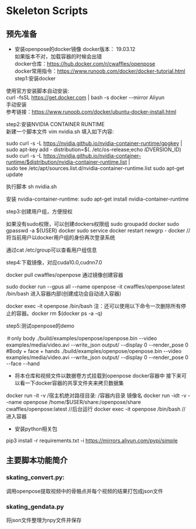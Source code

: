 # Skeleton Scripts

## 预先准备

* 安装openpose的docker镜像
docker版本： 19.03.12   
如果版本不对，加载容器的时候会出错   
docker仓库：https://hub.docker.com/r/cwaffles/openpose   
docker常用指令：https://www.runoob.com/docker/docker-tutorial.html  
step1:安装docker   

使用官方安装脚本自动安装:   
curl -fsSL https://get.docker.com | bash -s docker --mirror Aliyun   
手动安装   
参考链接：https://www.runoob.com/docker/ubuntu-docker-install.html   
  
step2:安装NVIDIA CONTAINER RUNTIME   
新建一个脚本文件 vim nvidia.sh 填入如下内容:   

sudo curl -s -L https://nvidia.github.io/nvidia-container-runtime/gpgkey | \
  sudo apt-key add -
distribution=$(. /etc/os-release;echo $ID$VERSION_ID)
sudo curl -s -L https://nvidia.github.io/nvidia-container-runtime/$distribution/nvidia-container-runtime.list | \
  sudo tee /etc/apt/sources.list.d/nvidia-container-runtime.list
sudo apt-get update

执行脚本 sh nvidia.sh

安装 nvidia-container-runtime:
sudo apt-get install nvidia-container-runtime

step3:创建用户组，方便授权

如果没有sudo权限，可以创建dockers权限组
sudo groupadd docker
sudo gpasswd -a ${USER} docker
sudo service docker restart
newgrp - docker    //将当前用户以docker用户组的身份再次登录系统

通过cat /etc/group可以查看用户组信息

step4:下载镜像，对应cuda10.0,cudnn7.0

docker pull cwaffles/openpose
通过镜像创建容器

sudo docker run --gpus all --name openpose -it cwaffles/openpose:latest /bin/bash
进入容器内部(创建成功会自动进入容器)

docker exec -it openpose /bin/bash
注：还可以使用以下命令一次删除所有停止的容器。docker rm $(docker ps -a -q)

step5:测试openpose的demo

＃only body
./build/examples/openpose/openpose.bin --video examples/media/video.avi --write_json output/ --display 0 --render_pose 0
#Body + face + hands
./build/examples/openpose/openpose.bin --video examples/media/video.avi --write_json output/ --display 0 --render_pose 0 --face --hand
* 将本仓库和视频文件以数据卷方式挂载到openpose docker容器中
接下来可以看一下docker容器的共享文件夹来拷贝数据集

docker run -it -v  /宿主机绝对路径目录:  /容器内目录  镜像名
docker run -idt -v --name openpose  /home/$USER/share:/openpose/share cwaffles/openpose:latest    //后台运行
docker exec -it  openpose /bin/bash //进入容器

* 安装python相关包

pip3 install -r requirements.txt -i https://mirrors.aliyun.com/pypi/simple


## 主要脚本功能简介

### skating_convert.py:

调用openpose提取视频中的骨骼点并每个视频的结果打包成json文件

### skating_gendata.py

将json文件整理为npy文件并保存
